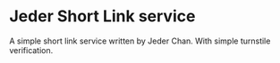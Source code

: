 # Jeder Short Link service

A simple short link service written by Jeder Chan. With simple turnstile verification.